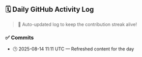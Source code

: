 ## 🗓️ Daily GitHub Activity Log

> 🤖 Auto-updated log to keep the contribution streak alive!

### ✅ Commits

- 🕒 2025-08-14 11:11 UTC — Refreshed content for the day

